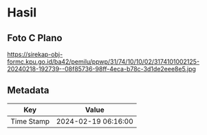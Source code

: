 # Hasil

## Foto C Plano

https://sirekap-obj-formc.kpu.go.id/ba42/pemilu/ppwp/31/74/10/10/02/3174101002125-20240218-192739--08f85736-98ff-4eca-b78c-3d1de2eee8e5.jpg


## Metadata

| Key        | Value               |
| ---------- | ------------------- |
| Time Stamp | 2024-02-19 06:16:00 |



